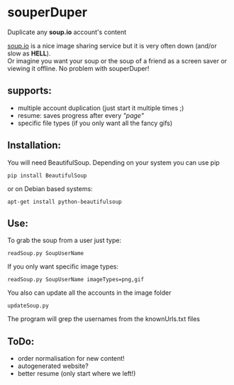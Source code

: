 # souperDuper

Duplicate any **soup.io** account's content

[soup.io](http://soup.io/) is a nice image sharing service but it is very often down (and/or slow as **HELL**).  
Or imagine you want your soup or the soup of a friend as a screen saver or viewing it offline.
No problem with souperDuper!

## supports:

* multiple account duplication (just start it multiple times ;)
* resume: saves progress after every *"page"*
* specific file types (if you only want all the fancy gifs)

## Installation:

You will need BeautifulSoup.
Depending on your system you can use pip

    pip install BeautifulSoup

or on Debian based systems:

    apt-get install python-beautifulsoup


## Use:

To grab the soup from a user just type:

    readSoup.py SoupUserName

If you only want specific image types:

    readSoup.py SoupUserName imageTypes=png,gif

You also can update all the accounts in the image folder

    updateSoup.py 

The program will grep the usernames from the knownUrls.txt files

## ToDo:

* order normalisation for new content!
* autogenerated website?
* better resume (only start where we left!)
